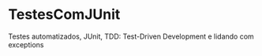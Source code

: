 # TestesComJUnit
Testes automatizados, JUnit, TDD: Test-Driven Development e lidando com exceptions
